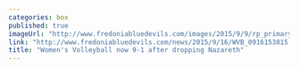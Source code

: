 ```yaml
---
categories: box
published: true
imageUrl: "http://www.fredoniabluedevils.com/images/2015/9/9/rp_primary_Falk_3892.JPG"
link: "http://www.fredoniabluedevils.com/news/2015/9/16/WVB_0916153815.aspx"
title: "Women's Volleyball now 9-1 after dropping Nazareth"
---
```


